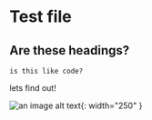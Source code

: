 # Test file

## Are these headings?

```
is this like code?
```

lets find out!

![an image alt text](https://hughperkins.github.io/apps/PeculiarPebble/images/peculiarpebble3-512.png "Peculier Pebble"){: width="250" }
